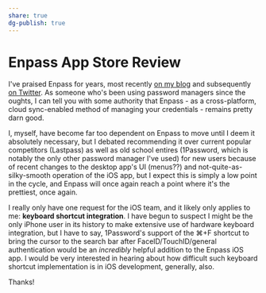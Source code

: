 ```yaml
---
share: true
dg-publish: true
---
```

# Enpass App Store Review
I've praised Enpass for years, most recently [on my blog](https://bilge.world/poweruser-tips-software-shortcuts) and subsequently [on Twitter](https://twitter.com/neoyokel/status/1253384547405791235). As someone who's been using password managers since the oughts, I can tell you with some authority that Enpass - as a cross-platform, cloud sync-enabled method of managing your credentials - remains pretty darn good.

I, myself, have become far too dependent on Enpass to move until I deem it absolutely necessary, but I debated recommending it over current popular competitors (Lastpass) as well as old school entires (1Password, which is notably the only other password manager I've used) for new users because of recent changes to the desktop app's UI (menus??) and not-quite-as-silky-smooth operation of the iOS app, but I expect this is simply a low point in the cycle, and Enpass will once again reach a point where it's the prettiest, once again.

I really only have one request for the iOS team, and it likely only applies to me: **keyboard shortcut integration**. I have begun to suspect I might be the only iPhone user in its history to make extensive use of hardware keyboard integration, but I have to say, 1Password's support of the ⌘+F shortcut to bring the cursor to the search bar after FaceID/TouchID/general authentication would be an *incredibly* helpful addition to the Enpass iOS app. I would be very interested in hearing about how difficult such keyboard shortcut implementation is in iOS development, generally, also.

Thanks!